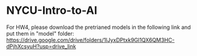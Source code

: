 # NYCU-Intro-to-AI 
  
For HW4, please download the pretrianed models in the following link and put them in "model" folder:
https://drive.google.com/drive/folders/1lJyxDPtxk9Gl1QX6QM3HC-dPjhXcsyuH?usp=drive_link
